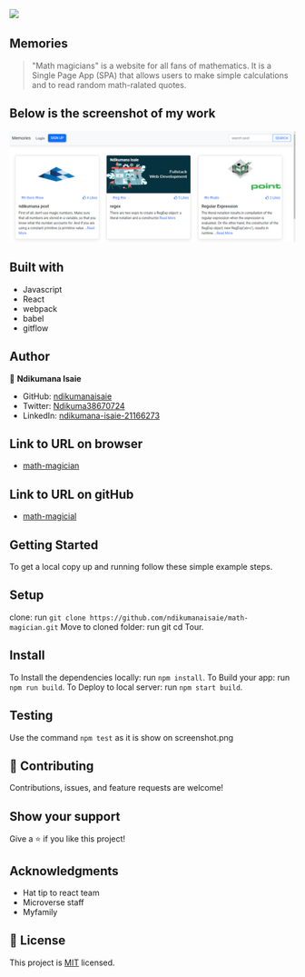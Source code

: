 ![](https://img.shields.io/badge/Microverse-blueviolet)

## Memories

> "Math magicians" is a website for all fans of mathematics. It is a Single Page App (SPA) that allows users to make simple calculations and to read random math-ralated quotes.
## Below is the screenshot of my work
![tour](https://github.com/ndikumanaisaie/Tour/blob/develop/client/src/images/shot.png)

## Built with
- Javascript
- React
- webpack
- babel
- gitflow


## Author

👤 **Ndikumana Isaie**

- GitHub: [ndikumanaisaie](https://github.com/ndikumanaisaie)
- Twitter: [Ndikuma38670724](https://twitter.com/Ndikuma38670724)
- LinkedIn: [ndikumana-isaie-21166273](https://www.linkedin.com/in/ndikumana-isaie-21166273/)

## Link to URL on browser
- [math-magician]()

## Link to URL on gitHub
- [math-magicial](https://github.com/ndikumanaisaie/math-magician.git)

## Getting Started

To get a local copy up and running follow these simple example steps.

## Setup
clone: run `git clone https://github.com/ndikumanaisaie/math-magician.git`
Move to cloned folder: run git cd Tour.

## Install

To Install the dependencies locally: run `npm install`.
To Build your app: run `npm run build`.
To Deploy to local server: run `npm start build`.

## Testing

Use the command `npm test` as it is show on screenshot.png

## 🤝 Contributing

Contributions, issues, and feature requests are welcome!

## Show your support

Give a ⭐️ if you like this project!

## Acknowledgments

- Hat tip to react team
- Microverse staff
- Myfamily

## 📝 License

This project is [MIT](./MIT.md) licensed.

